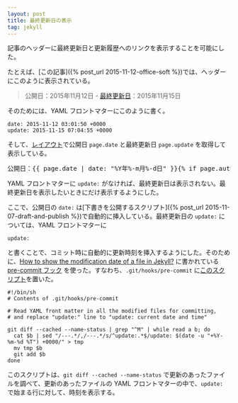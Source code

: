 ```yaml
---
layout: post
title: 最終更新日の表示
tag: jekyll
---
```

記事のヘッダーに最終更新日と更新履歴へのリンクを表示することを可能にした。

たとえば、[この記事]({% post_url 2015-11-12-office-soft %})では、ヘッダーにこのように表示されている。

> 公開日：2015年11月12日 - <a href="https://github.com/sekika/sekika.github.io/commits/master/_posts/2015-11-12-office-soft.md">最終更新日</a>：2015年11月15日<br />

そのためには、YAML フロントマターにこのように書く。

~~~
date: 2015-11-12 03:01:50 +0000
update: 2015-11-15 07:04:55 +0000
~~~

そして、[レイアウト](https://github.com/sekika/sekika.github.io/blob/master/_includes/post-header.html)で公開日 ```page.date``` と最終更新日 ```page.update``` を取得して表示している。

<pre>
公開日：&lcub;&lcub; page.date | date: "%Y年%-m月%-d日" &rcub;&rcub;&lcub;% if page.author %&rcub; • &lcub;&lcub; page.author &rcub;&rcub;&lcub;% endif %&rcub;&lcub;% if page.meta %&rcub; • &lcub;&lcub; page.meta &rcub;&rcub;&lcub;% endif %&rcub;&lcub;% if page.update %&rcub; - &lt;a href="https://github.com/sekika/sekika.github.io/commits/master/&lcub;&lcub; page.path &rcub;&rcub;"&gt;最終更新日&lt;/a&gt;：&lcub;&lcub; page.update | date: "%Y年%-m月%-d日" &rcub;&rcub;&lcub;% endif %&rcub;&lt;br /&gt;
</pre>

YAML フロントマターに ```update:``` がなければ、最終更新日は表示されない。最終更新日を表示したいときにだけ表示するようにした。

ここで、公開日の ```date:``` は[下書きを公開するスクリプト]({% post_url 2015-11-07-draft-and-publish %})で自動的に挿入している。最終更新日の ```update:``` については、YAML フロントマターに

~~~
update:
~~~

と書くことで、コミット時に自動的に更新時刻を挿入するようにした。そのために、[How to show the modification date of a file in Jekyll?](http://stackoverflow.com/questions/14978474/how-to-show-the-modification-date-of-a-file-in-jekyll) に書かれている [pre-commit フック](https://git-scm.com/book/ja/v2/Git-%E3%81%AE%E3%82%AB%E3%82%B9%E3%82%BF%E3%83%9E%E3%82%A4%E3%82%BA-Git-%E3%83%95%E3%83%83%E3%82%AF) を使った。すなわち、```.git/hooks/pre-commit``` に[このスクリプト](https://github.com/sekika/sekika.github.io/blob/master/setup/pre-commit)を置いた。

~~~
#!/bin/sh
# Contents of .git/hooks/pre-commit

# Read YAML front matter in all the modified files for committing,
# and replace "update:" line to "update: current date and time"

git diff --cached --name-status | grep "^M" | while read a b; do
  cat $b | sed "/---.*/,/---.*/s/^update:.*$/update: $(date -u "+%Y-%m-%d %T") +0000/" > tmp
  mv tmp $b
  git add $b
done
~~~

このスクリプトは、```git diff --cached --name-status``` で更新のあったファイルを調べて、更新のあったファイルの YAML フロントマターの中で、```update:``` で始まる行に対して、時刻を表示する。
